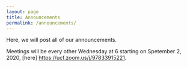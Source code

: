 ```yaml
---
layout: page
title: Announcements
permalink: /announcements/
---
```


Here, we will post all of our announcements. 

Meetings will be every other Wednesday at 6 starting on Spetember 2, 2020, [here] https://ucf.zoom.us/j/97833915221.
